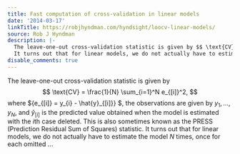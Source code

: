 ```yaml
---
title: Fast computation of cross-validation in linear models
date: '2014-03-17'
linkTitle: https://robjhyndman.com/hyndsight/loocv-linear-models/
source: Rob J Hyndman
description: |-
  The leave-one-out cross-validation statistic is given by $$ \text{CV} = \frac{1}{N} \sum_{i=1}^N e_{[i]}^2, $$ where ${e_{[i]} = y_{i} - \hat{y}_{[i]}} $, the observations are given by $y_{1},\dots,y_{N}$, and $\hat{y}_{[i]}$ is the predicted value obtained when the model is estimated with the $i\text{th}$ case deleted. This is also sometimes known as the PRESS (Prediction Residual Sum of Squares) statistic.
  It turns out that for linear models, we do not actually have to estimate the model $N$ times, once for each omitted ...
disable_comments: true
---
```

The leave-one-out cross-validation statistic is given by $$ \text{CV} = \frac{1}{N} \sum_{i=1}^N e_{[i]}^2, $$ where ${e_{[i]} = y_{i} - \hat{y}_{[i]}} $, the observations are given by $y_{1},\dots,y_{N}$, and $\hat{y}_{[i]}$ is the predicted value obtained when the model is estimated with the $i\text{th}$ case deleted. This is also sometimes known as the PRESS (Prediction Residual Sum of Squares) statistic.
It turns out that for linear models, we do not actually have to estimate the model $N$ times, once for each omitted ...